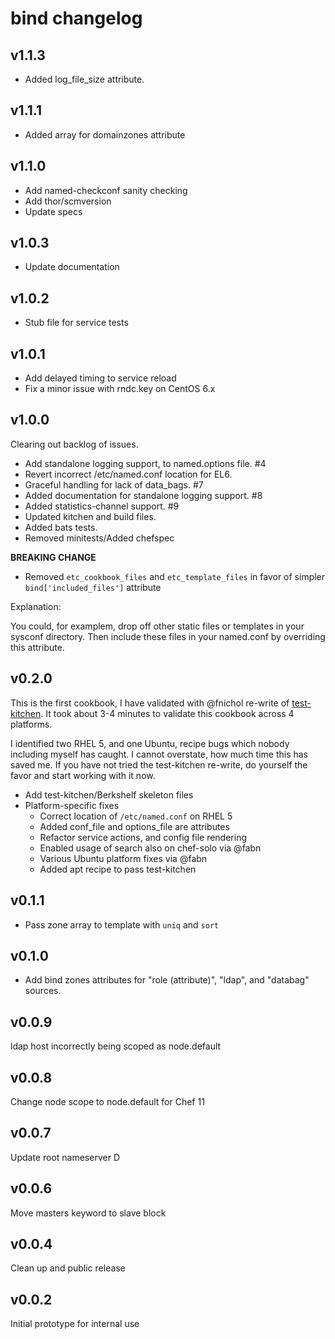 bind changelog
==============

v1.1.3
------

* Added log_file_size attribute.

v1.1.1
------

* Added array for domainzones attribute

v1.1.0
------

* Add named-checkconf sanity checking
* Add thor/scmversion
* Update specs

v1.0.3
------

* Update documentation

v1.0.2
------

* Stub file for service tests

v1.0.1
------

* Add delayed timing to service reload
* Fix a minor issue with rndc.key on CentOS 6.x

v1.0.0
------

Clearing out backlog of issues.

* Add standalone logging support, to named.options file. #4
* Revert incorrect /etc/named.conf location for EL6.
* Graceful handling for lack of data_bags. #7
* Added documentation for standalone logging support. #8
* Added statistics-channel support. #9
* Updated kitchen and build files.
* Added bats tests.
* Removed minitests/Added chefspec

**BREAKING CHANGE**

* Removed `etc_cookbook_files` and `etc_template_files` in favor of
  simpler `bind['included_files']` attribute

Explanation:

  You could, for examplem, drop off other static files or templates in your sysconf
directory.  Then include these files in your named.conf by overriding this attribute.

v0.2.0
------

This is the first cookbook, I have validated with @fnichol re-write
of [test-kitchen](https://github.com/opscode/test-kitchen).  It took
about 3-4 minutes to validate this cookbook across 4 platforms.

I identified two RHEL 5, and one Ubuntu, recipe bugs which nobody
including myself has caught.  I cannot overstate, how much time this
has saved me.  If you have not tried the test-kitchen re-write,
do yourself the favor and start working with it now.

* Add test-kitchen/Berkshelf skeleton files
* Platform-specific fixes
  - Correct location of `/etc/named.conf` on RHEL 5
  - Added conf_file and options_file are attributes
  - Refactor service actions, and config file rendering
  - Enabled usage of search also on chef-solo via @fabn
  - Various Ubuntu platform fixes via @fabn
  - Added apt recipe to pass test-kitchen

v0.1.1
------

* Pass zone array to template with `uniq` and `sort` 

v0.1.0
------

* Add bind zones attributes for "role (attribute)",
  "ldap", and "databag" sources.

v0.0.9
------

ldap host incorrectly being scoped as node.default

v0.0.8
------

Change node scope to node.default for Chef 11

v0.0.7
------

Update root nameserver D

v0.0.6
------

Move masters keyword to slave block

v0.0.4
------

Clean up and public release

v0.0.2
------

Initial prototype for internal use
